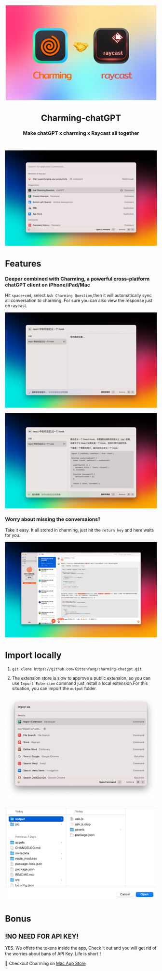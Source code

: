 <p align="center">
<img width=500 src="metadata/ho512.jpg">
</p>
<h1 align="center">Charming-chatGPT</h1>

<h3 align="center">
Make chatGPT x charming x Raycast all together
</h3>
<p align="center">
<a title="Install chatgpt Raycast Extension" href="https://www.raycast.com/trizone/charming-chatgpt"><img src="metadata/512.png" style="height: 300px;" alt="" height="300"></a>
</p>

![Conversation View](metadata/ho1.jpg)

# Features

### Deeper combined with Charming, a powerful cross-platform chatGPT client on iPhone/iPad/Mac

Hit `space+cmd`, select `Ask Charming Question`,then it will automatically sync all conversation to charming. For sure you can also view the response just on raycast.

![Ask anything](metadata/ho2.jpg)

![Custom model](metadata/ho3.jpg)

### Worry about missing the conversaions?

Take it easy. It all stored in charming, just hit the `return key` and here waits for you.

![Saving the answer](metadata/ho4.jpg)



# Import locally
1. `git clone https://github.com/KittenYang/charming-chatgpt.git`

2. The extension store is slow to approve a public extension, so you can use `Import Extension` command just install a local extension.For this situation, you can import the `output` folder.

![import_local](pic/import_local.png)

![import_local](pic/output_folder.png)



# Bonus

## !NO NEED FOR API KEY!

YES. We offers the tokens inside the app, Check it out and you will get rid of the worries about bans of API Key. Life is short！

🎉 Checkout Charming on [Mac App Store](https://apps.apple.com/cn/app/charming-%E8%8E%AB%E6%96%AF/id6446066593)
